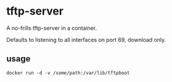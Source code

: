 # tftp-server

A no-frills tftp-server in a container.

Defaults to listening to all interfaces on port 69, download only.

## usage

```
docker run -d -v /some/path:/var/lib/tftpboot
```



